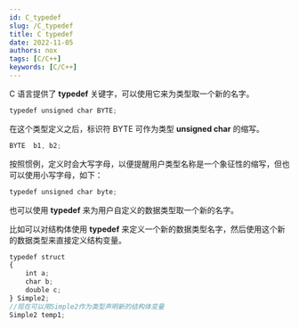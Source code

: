 ```yaml
---
id: C_typedef
slug: /C_typedef
title: C typedef
date: 2022-11-05
authors: nox
tags: [C/C++]
keywords: [C/C++]
---
```


<!-- truncate -->

C 语言提供了 **typedef** 关键字，可以使用它来为类型取一个新的名字。

```jsx showLineNumbers
typedef unsigned char BYTE;
```

在这个类型定义之后，标识符 BYTE 可作为类型 **unsigned char** 的缩写。

```jsx showLineNumbers
BYTE  b1, b2;
```

按照惯例，定义时会大写字母，以便提醒用户类型名称是一个象征性的缩写，但也可以使用小写字母，如下：

```jsx showLineNumbers
typedef unsigned char byte;
```

也可以使用 **typedef** 来为用户自定义的数据类型取一个新的名字。

比如可以对结构体使用 **typedef** 来定义一个新的数据类型名字，然后使用这个新的数据类型来直接定义结构变量。

```jsx showLineNumbers
typedef struct
{
    int a;
    char b;
    double c; 
} Simple2;
//现在可以用Simple2作为类型声明新的结构体变量
Simple2 temp1;
```



